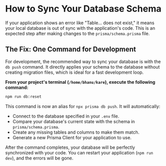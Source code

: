 
# How to Sync Your Database Schema

If your application shows an error like "Table... does not exist," it means your local database is out of sync with the application's code. This is an expected step after making changes to the `prisma/schema.prisma` file.

## The Fix: One Command for Development

For development, the recommended way to sync your database is with the `db push` command. It directly applies your schema to the database without creating migration files, which is ideal for a fast development loop.

**From your project's terminal (`/home/bhanu/kare`), execute the following command:**
```bash
npm run db:reset
```

This command is now an alias for `npx prisma db push`. It will automatically:
- Connect to the database specified in your `.env` file.
- Compare your database's current state with the schema in `prisma/schema.prisma`.
- Create any missing tables and columns to make them match.
- Generate a new Prisma Client for your application to use.

After the command completes, your database will be perfectly synchronized with your code. You can restart your application (`npm run dev`), and the errors will be gone.
